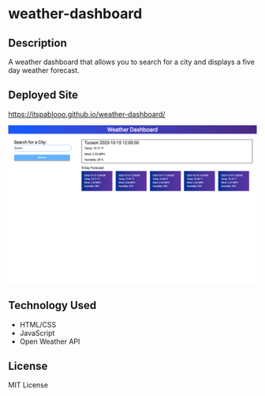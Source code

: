 # weather-dashboard

## Description

A weather dashboard that allows you to search for a city and displays a five day weather forecast.

## Deployed Site

https://itspablooo.github.io/weather-dashboard/

![Screenshot of weather dashboard](./assets/images/weather-dashboard.png)

## Technology Used 

* HTML/CSS
* JavaScript
* Open Weather API

## License

MIT License